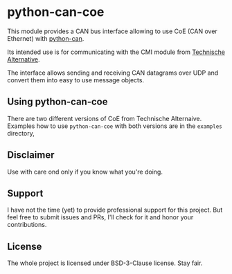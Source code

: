 # python-can-coe

This module provides a CAN bus interface allowing to use CoE (CAN over Ethernet) with [python-can](https://pypi.org/project/python-can/).

Its intended use is for communicating with the CMI module from [Technische Alternative](https://help.ta.co.at/DE/CMIHELP/coe____can_over_ethernet_.htm).

The interface allows sending and receiving CAN datagrams over UDP and convert them into easy to use message objects. 

## Using python-can-coe

There are two different versions of CoE from Technische Alternaive.
Examples how to use `python-can-coe` with both versions are in the `examples` directory,

## Disclaimer

Use with care ond only if you know what you're doing.

## Support

I have not the time (yet) to provide professional support for this project.
But feel free to submit issues and PRs, I'll check for it and honor your contributions.

## License

The whole project is licensed under BSD-3-Clause license. Stay fair.
